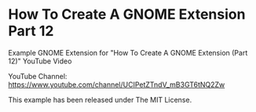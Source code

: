 # How To Create A GNOME Extension Part 12

Example GNOME Extension for "How To Create A GNOME Extension (Part 12)"
YouTube Video

YouTube Channel:
https://www.youtube.com/channel/UCIPetZTndV_mB3GT6tNQ2Zw

This example has been released under The MIT License.